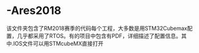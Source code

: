 # -Ares2018
该文件夹包含了RM2018赛季的代码每个工程，大多数是用STM32Cubemax配置，几乎都采用了RTOS。有的项目中包含有PDF，详细描述了配置信息。其中.IOS文件可以用STMcubeMX直接打开

